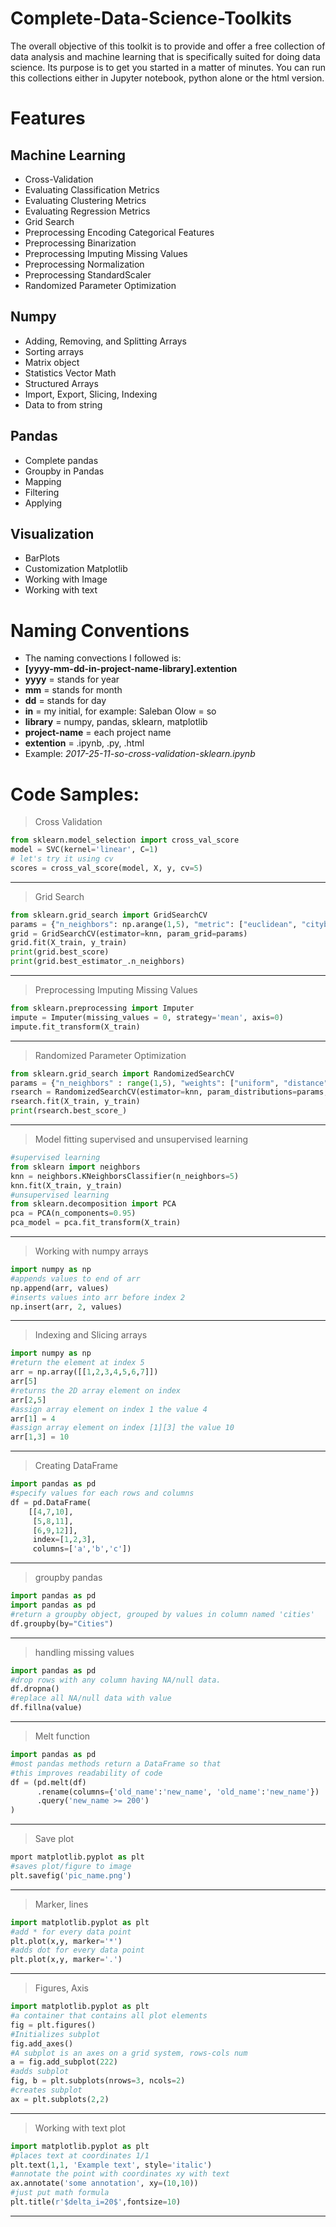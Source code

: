 # Complete-Data-Science-Toolkits
The overall objective of this toolkit is to provide and offer a free collection of data analysis and machine learning that is specifically suited for doing data science. Its purpose is to get you started in a matter of minutes. You can run this collections either in Jupyter notebook, python alone or the html version.
# Features
## Machine Learning
* Cross-Validation
* Evaluating Classification Metrics
* Evaluating Clustering Metrics
* Evaluating Regression Metrics
* Grid Search
* Preprocessing Encoding Categorical Features
* Preprocessing Binarization
* Preprocessing Imputing Missing Values
* Preprocessing Normalization
* Preprocessing StandardScaler
* Randomized Parameter Optimization
## Numpy 
* Adding, Removing, and Splitting Arrays
* Sorting arrays
* Matrix object
* Statistics Vector Math
* Structured Arrays
* Import, Export, Slicing, Indexing
* Data to from string
## Pandas
* Complete pandas 
* Groupby in Pandas
* Mapping
* Filtering
* Applying
## Visualization
* BarPlots 
* Customization Matplotlib
* Working with Image
* Working with text 

# Naming Conventions
* The naming convections I followed is: 
* <b>[yyyy-mm-dd-in-project-name-library].extention</b>
* <b>yyyy</b> = stands for year
* <b>mm</b> = stands for month
* <b>dd</b> = stands for day
* <b>in</b> = my initial, for example: Saleban Olow = so
* <b>library</b> = numpy, pandas, sklearn, matplotlib
* <b>project-name</b> = each project name
* <b>extention</b> = .ipynb, .py, .html
* Example: <i>2017-25-11-so-cross-validation-sklearn.ipynb</i>

# Code Samples:

> Cross Validation
```python
from sklearn.model_selection import cross_val_score
model = SVC(kernel='linear', C=1)
# let's try it using cv
scores = cross_val_score(model, X, y, cv=5)
```
***
> Grid Search
```python
from sklearn.grid_search import GridSearchCV
params = {"n_neighbors": np.arange(1,5), "metric": ["euclidean", "cityblock"]}
grid = GridSearchCV(estimator=knn, param_grid=params)
grid.fit(X_train, y_train)
print(grid.best_score)
print(grid.best_estimator_.n_neighbors)
```
***
> Preprocessing Imputing Missing Values
```python
from sklearn.preprocessing import Imputer
impute = Imputer(missing_values = 0, strategy='mean', axis=0)
impute.fit_transform(X_train)
```
***
> Randomized Parameter Optimization
```python
from sklearn.grid_search import RandomizedSearchCV
params = {"n_neighbors" : range(1,5), "weights": ["uniform", "distance"]}
rsearch = RandomizedSearchCV(estimator=knn, param_distributions=params, cv=4, n_iter=8, random_state=5)
rsearch.fit(X_train, y_train)
print(rsearch.best_score_)
```
***
> Model fitting supervised and unsupervised learning
```python
#supervised learning
from sklearn import neighbors
knn = neighbors.KNeighborsClassifier(n_neighbors=5)
knn.fit(X_train, y_train)
#unsupervised learning
from sklearn.decomposition import PCA
pca = PCA(n_components=0.95)
pca_model = pca.fit_transform(X_train)
```
***
> Working with numpy arrays
```python
import numpy as np 
#appends values to end of arr
np.append(arr, values)
#inserts values into arr before index 2
np.insert(arr, 2, values)
```
***
> Indexing and Slicing arrays
```python
import numpy as np 
#return the element at index 5
arr = np.array([[1,2,3,4,5,6,7]])
arr[5]
#returns the 2D array element on index 
arr[2,5]
#assign array element on index 1 the value 4
arr[1] = 4
#assign array element on index [1][3] the value 10
arr[1,3] = 10
```
***
> Creating DataFrame
```python
import pandas as pd 
#specify values for each rows and columns
df = pd.DataFrame(
	[[4,7,10],
	 [5,8,11],
	 [6,9,12]],
	 index=[1,2,3],
	 columns=['a','b','c'])
```
***
> groupby pandas
```python
import pandas as pd 
import pandas as pd 
#return a groupby object, grouped by values in column named 'cities'
df.groupby(by="Cities")
```
***
> handling missing values
```python
import pandas as pd 
#drop rows with any column having NA/null data.
df.dropna()
#replace all NA/null data with value
df.fillna(value)
```
***
> Melt function
```python
import pandas as pd 
#most pandas methods return a DataFrame so that
#this improves readability of code
df = (pd.melt(df)
	  .rename(columns={'old_name':'new_name', 'old_name':'new_name'})
	  .query('new_name >= 200')
)
```
***
> Save plot 
```python
mport matplotlib.pyplot as plt 
#saves plot/figure to image
plt.savefig('pic_name.png')
```
***
> Marker, lines
```python
import matplotlib.pyplot as plt 
#add * for every data point
plt.plot(x,y, marker='*')
#adds dot for every data point
plt.plot(x,y, marker='.')
```
***
> Figures, Axis
```python
import matplotlib.pyplot as plt 
#a container that contains all plot elements
fig = plt.figures()
#Initializes subplot
fig.add_axes()
#A subplot is an axes on a grid system, rows-cols num
a = fig.add_subplot(222)
#adds subplot
fig, b = plt.subplots(nrows=3, ncols=2)
#creates subplot
ax = plt.subplots(2,2)
```
***
> Working with text plot
```python
import matplotlib.pyplot as plt 
#places text at coordinates 1/1
plt.text(1,1, 'Example text', style='italic')
#annotate the point with coordinates xy with text 
ax.annotate('some annotation', xy=(10,10))
#just put math formula
plt.title(r'$delta_i=20$',fontsize=10)
```
***
